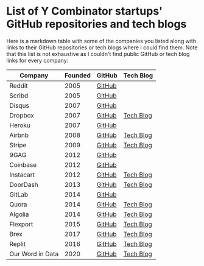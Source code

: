 # List of Y Combinator startups' GitHub repositories and tech blogs

Here is a markdown table with some of the companies you listed along with links to their GitHub repositories or tech blogs where I could find them. Note that this list is not exhaustive as I couldn't find public GitHub or tech blog links for every company:

| Company          | Founded | GitHub                                 | Tech Blog                                          |
| ---------------- | ------- | -------------------------------------- | -------------------------------------------------- |
| Reddit           | 2005    | [GitHub](https://github.com/reddit/)   |                                                    |
| Scribd           | 2005    | [GitHub](https://github.com/scribd)    |                                                    |
| Disqus           | 2007    | [GitHub](https://github.com/disqus)    |                                                    |
| Dropbox          | 2007    | [GitHub](https://github.com/dropbox)   | [Tech Blog](https://dropbox.tech/)                 |
| Heroku           | 2007    | [GitHub](https://github.com/heroku)    |                                                    |
| Airbnb           | 2008    | [GitHub](https://github.com/airbnb)    | [Tech Blog](https://medium.com/airbnb-engineering) |
| Stripe           | 2009    | [GitHub](https://github.com/stripe)    | [Tech Blog](https://stripe.com/blog/engineering)   |
| 9GAG             | 2012    | [GitHub](https://github.com/9gag)      |                                                    |
| Coinbase         | 2012    | [GitHub](https://github.com/coinbase)  |                                                    |
| Instacart        | 2012    | [GitHub](https://github.com/instacart) | [Tech Blog](https://tech.instacart.com/)           |
| DoorDash         | 2013    | [GitHub](https://github.com/doordash)  | [Tech Blog](https://doordash.engineering/)         |
| GitLab           | 2014    | [GitHub](https://github.com/gitlabhq)  |                                                    |
| Quora            | 2014    | [GitHub](https://github.com/quora)     | [Tech Blog](https://quoraengineering.quora.com/)   |
| Algolia          | 2014    | [GitHub](https://github.com/algolia)   | [Tech Blog](https://www.algolia.com/blog/)         |
| Flexport         | 2015    | [GitHub](https://github.com/flexport)  | [Tech Blog](https://flexport.engineering/)         |
| Brex             | 2017    | [GitHub](https://github.com/brexhq)    | [Tech Blog](https://medium.com/brexeng)            |
| Replit           | 2016    | [GitHub](https://github.com/replit)    | [Tech Blog](https://blog.replit.com/)              |
| Our Word in Data | 2020    | [GitHub](https://github.com/owid)      | [Tech Blog](https://ourworldindata.org/latest)     |
